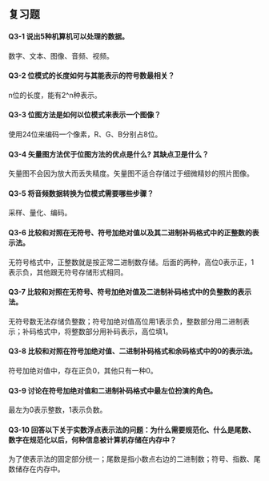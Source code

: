 ## 复习题
#### Q3-1 说出5种机算机可以处理的数据。
数字、文本、图像、音频、视频。

#### Q3-2 位模式的长度如何与其能表示的符号数最相关？
n位的长度，能有2^n种表示。

#### Q3-3 位图方法是如何以位模式来表示一个图像？
使用24位来编码一个像素，R、G、B分别占8位。

#### Q3-4 矢量图方法优于位图方法的优点是什么? 其缺点卫是什么？
矢量图不会因为放大而丢失精度。矢量图不适合存储过于细微精妙的照片图像。

#### Q3-5 将音频数据转换为位模式需要哪些步骤？
采样、量化、编码。

#### Q3-6 比较和对照在无符号、符号加绝对值以及其二进制补码格式中的正整数的表示法。
无符号格式中，正整数就是按正常二进制数存储。后面的两种，高位0表示正，1表示负，其他跟无符号存储形式相同。

#### Q3-7 比较和对照在无符号、符号加绝对值及二进制补码格式中的负整数的表示法。
无符号数无法存储负整数；符号加绝对值高位用1表示负，整数部分用二进制表示；补码格式中，将整数部分用补码表示，高位填1。

#### Q3-8 比较和对照在符号加绝对值、二进制补码格式和余码格式中的0的表示法。
符号加绝对值中，存在正负0，其他只有一种0。

#### Q3-9 讨论在符号加绝对值和二进制补码格式中最左位扮演的角色。
最左为0表示整数，1表示负数。

#### Q3-10 回答以下关于实数浮点表示法的问题：为什么需要规范化、什么是尾数、数字在规范化以后，何种信息被计算机存储在内存中？
为了使表示法的固定部分统一；尾数是指小数点右边的二进制数；符号、指数、尾数储存在内存中。
